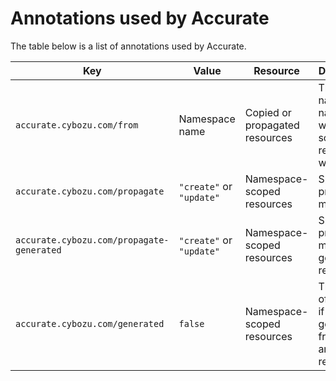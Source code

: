 # Annotations used by Accurate

The table below is a list of annotations used by Accurate.

| Key                                       | Value                    | Resource                       | Description                                                        |
| ----------------------------------------- | ------------------------ | ------------------------------ | ------------------------------------------------------------------ |
| `accurate.cybozu.com/from`                | Namespace name           | Copied or propagated resources | The namespace name from which the source resource was copied.      |
| `accurate.cybozu.com/propagate`           | `"create"` or `"update"` | Namespace-scoped resources     | Specify propagation mode.                                          |
| `accurate.cybozu.com/propagate-generated` | `"create"` or `"update"` | Namespace-scoped resources     | Specify propagation mode of generated resources.                   |
| `accurate.cybozu.com/generated`           | `false`                  | Namespace-scoped resources     | The result of checking if this is generated from another resource. |
